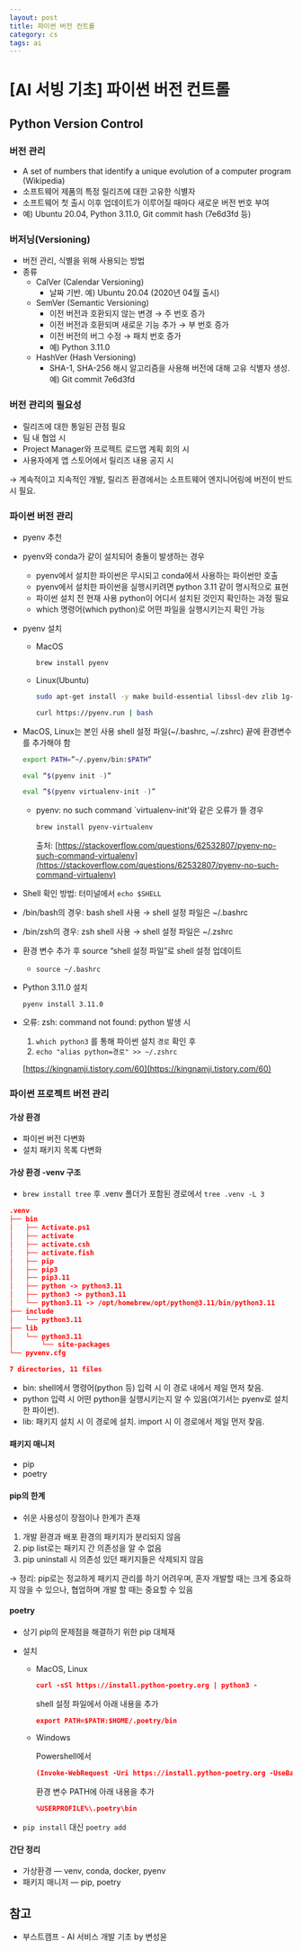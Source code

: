 ```yaml
---
layout: post
title: 파이썬 버전 컨트롤
category: cs
tags: ai
---
```


# [AI 서빙 기초] 파이썬 버전 컨트롤

## Python Version Control

### 버전 관리

- A set of numbers that identify a unique evolution of a computer program (Wikipedia)
- 소프트웨어 제품의 특정 릴리즈에 대한 고유한 식별자
- 소프트웨어 첫 출시 이후 업데이트가 이루어질 때마다 새로운 버전 번호 부여
- 예) Ubuntu 20.04, Python 3.11.0, Git commit hash (7e6d3fd 등)

### 버저닝(Versioning)

- 버전 관리, 식별을 위해 사용되는 방법
- 종류
    - CalVer (Calendar Versioning)
        - 날짜 기반. 예) Ubuntu 20.04 (2020년 04월 출시)
    - SemVer (Semantic Versioning)
        - 이전 버전과 호환되지 않는 변경 → 주 번호 증가
        - 이전 버전과 호환되며 새로운 기능 추가 → 부 번호 증가
        - 이전 버전의 버그 수정 → 패치 번호 증가
        - 예) Python 3.11.0
    - HashVer (Hash Versioning)
        - SHA-1, SHA-256 해시 알고리즘을 사용해 버전에 대해 고유 식별자 생성. 예) Git commit 7e6d3fd

### 버전 관리의 필요성

- 릴리즈에 대한 통일된 관점 필요
- 팀 내 협업 시
- Project Manager와 프로젝트 로드맵 계획 회의 시
- 사용자에게 앱 스토어에서 릴리즈 내용 공지 시

→ 계속적이고 지속적인 개발, 릴리즈 환경에서는 소프트웨어 엔지니어링에 버전이 반드시 필요.

### 파이썬 버전 관리

- pyenv 추천
- pyenv와 conda가 같이 설치되어 충돌이 발생하는 경우
    - pyenv에서 설치한 파이썬은 무시되고 conda에서 사용하는 파이썬만 호출
    - pyenv에서 설치한 파이썬을 실행시키려면 python 3.11 같이 명시적으로 표현
    - 파이썬 설치 전 현재 사용 python이 어디서 설치된 것인지 확인하는 과정 필요
    - which 명령어(which python)로 어떤 파일을 실행시키는지 확인 가능
- pyenv 설치
    - MacOS
        
        ```bash
        brew install pyenv
        ```
        
    - Linux(Ubuntu)
        
        ```bash
        sudo apt-get install -y make build-essential libssl-dev zlib 1g-dev libbz2-dev libreadlin-dev libsqlite-dev wget curl llvm libncurses5-dev libncursesw5-dev xz-utils tk-dev
        ```
        
        ```bash
        curl https://pyenv.run | bash
        ```
        
- MacOS, Linux는 본인 사용 shell 설정 파일(~/.bashrc, ~/.zshrc) 끝에 환경변수를 추가해야 함
    
    ```bash
    export PATH=”~/.pyenv/bin:$PATH”
    ```
    
    ```bash
    eval “$(pyenv init -)”
    ```
    
    ```bash
    eval “$(pyenv virtualenv-init -)”
    ```
    
    - pyenv: no such command `virtualenv-init'와 같은 오류가 뜰 경우
        
        ```bash
        brew install pyenv-virtualenv
        ```
        
        출처: [https://stackoverflow.com/questions/62532807/pyenv-no-such-command-virtualenv](https://stackoverflow.com/questions/62532807/pyenv-no-such-command-virtualenv)
        
- Shell 확인 방법: 터미널에서 `echo $SHELL`
- /bin/bash의 경우: bash shell 사용 → shell 설정 파일은 ~/.bashrc
- /bin/zsh의 경우: zsh shell 사용 → shell 설정 파일은 ~/.zshrc
- 환경 변수 추가 후 source “shell 설정 파일”로 shell 설정 업데이트
    - `source ~/.bashrc`
- Python 3.11.0 설치
    
    `pyenv install 3.11.0`
    
- 오류: zsh: command not found: python 발생 시
    1. `which python3` 를 통해 파이썬 설치 `경로` 확인 후
    2. `echo "alias python=경로" >> ~/.zshrc`
    
    [https://kingnamji.tistory.com/60](https://kingnamji.tistory.com/60)
    

### 파이썬 프로젝트 버전 관리

#### 가상 환경

- 파이썬 버전 다변화
- 설치 패키지 목록 다변화

#### 가상 환경 -venv 구조

- `brew install tree` 후 .venv 폴더가 포함된 경로에서 `tree .venv -L 3`

```json
.venv
├── bin
│   ├── Activate.ps1
│   ├── activate
│   ├── activate.csh
│   ├── activate.fish
│   ├── pip
│   ├── pip3
│   ├── pip3.11
│   ├── python -> python3.11
│   ├── python3 -> python3.11
│   └── python3.11 -> /opt/homebrew/opt/python@3.11/bin/python3.11
├── include
│   └── python3.11
├── lib
│   └── python3.11
│       └── site-packages
└── pyvenv.cfg

7 directories, 11 files
```

- bin: shell에서 명령어(python 등) 입력 시 이 경로 내에서 제일 먼저 찾음.
- python 입력 시 어떤 python을 실행시키는지 알 수 있음(여기서는 pyenv로 설치한 파이썬).
- lib: 패키지 설치 시 이 경로에 설치. import 시 이 경로에서 제일 먼저 찾음.

#### 패키지 매니저

- pip
- poetry

#### pip의 한계

- 쉬운 사용성이 장점이나 한계가 존재
1. 개발 환경과 배포 환경의 패키지가 분리되지 않음
2. pip list로는 패키지 간 의존성을 알 수 없음
3. pip uninstall 시 의존성 있던 패키지들은 삭제되지 않음

→ 정리: pip로는 정교하게 패키지 관리를 하기 어려우며, 혼자 개발할 때는 크게 중요하지 않을 수 있으나, 협업하며 개발 할 때는 중요할 수 있음

#### poetry

- 상기 pip의 문제점을 해결하기 위한 pip 대체재
- 설치
    - MacOS, Linux
        
        ```json
        curl -sSl https://install.python-poetry.org | python3 -
        ```
        
        shell 설정 파일에서 아래 내용을 추가
        
        ```json
        export PATH=$PATH:$HOME/.poetry/bin
        ```
        
    - Windows
        
        Powershell에서
        
        ```json
        (Invoke-WebRequest -Uri https://install.python-poetry.org -UseBasicParsing).Content | py -
        ```
        
        환경 변수 PATH에 아래 내용을 추가
        
        ```json
        %USERPROFILE%\.poetry\bin
        ```
        
- `pip install` 대신 `poetry add`

#### 간단 정리

- 가상환경 — venv, conda, docker, pyenv
- 패키지 매니저 — pip, poetry


## 참고
- 부스트캠프 - AI 서비스 개발 기초 by 변성윤